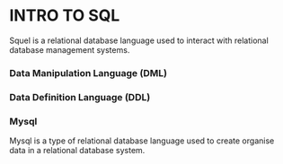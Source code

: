 # INTRO TO SQL
Squel is a relational database language used to interact with relational database management
systems.

### Data Manipulation Language (DML)

### Data Definition Language (DDL)

### Mysql
Mysql is a type of relational database language used to create organise data in a relational database system.
